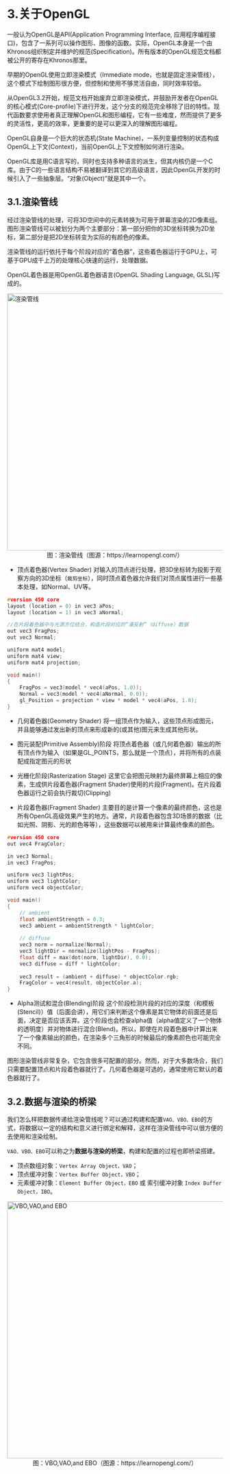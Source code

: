 # 3.关于OpenGL
一般认为OpenGL是API(Application Programming Interface, 应用程序编程接口)，包含了一系列可以操作图形、图像的函数。实际，OpenGL本身是一个由Khronos组织制定并维护的规范(Specification)。所有版本的OpenGL规范文档都被公开的寄存在Khronos那里。

早期的OpenGL使用立即渲染模式（Immediate mode，也就是固定渲染管线），这个模式下绘制图形很方便，但控制和使用不够灵活自由，同时效率较低。

从OpenGL3.2开始，规范文档开始废弃立即渲染模式，并鼓励开发者在OpenGL的核心模式(Core-profile)下进行开发，这个分支的规范完全移除了旧的特性。现代函数要求使用者真正理解OpenGL和图形编程，它有一些难度，然而提供了更多的灵活性，更高的效率，更重要的是可以更深入的理解图形编程。

OpenGL自身是一个巨大的状态机(State Machine)，一系列变量控制的状态构成OpenGL上下文(Context)，当前OpenGL上下文控制如何进行渲染。

OpenGL库是用C语言写的，同时也支持多种语言的派生，但其内核仍是一个C库。由于C的一些语言结构不易被翻译到其它的高级语言，因此OpenGL开发的时候引入了一些抽象层。“对象(Object)”就是其中一个。

## 3.1.渲染管线
经过渲染管线的处理，可将3D空间中的元素转换为可用于屏幕渲染的2D像素组。图形渲染管线可以被划分为两个主要部分：第一部分把你的3D坐标转换为2D坐标，第二部分是把2D坐标转变为实际的有颜色的像素。

渲染管线的运行依托于每个阶段对应的“着色器”，这些着色器运行于GPU上，可基于GPU成千上万的处理核心快速的运行，处理数据。

OpenGL着色器是用OpenGL着色器语言(OpenGL Shading Language, GLSL)写成的。

<img src="../img/cad/1745210355179.jpg" alt="渲染管线" title="渲染管线" width="600" align="middle" style="display: block; margin-left: auto; margin-right: auto;"/>
<figcaption style="text-align: center;">图：渲染管线（图源：https://learnopengl.com/）</figcaption>

* 顶点着色器(Vertex Shader)
对输入的顶点进行处理，把3D坐标转为投影于观察方向的3D坐标（`裁剪坐标`），同时顶点着色器允许我们对顶点属性进行一些基本处理，如Normal、UV等。

``` C++
#version 450 core
layout (location = 0) in vec3 aPos;
layout (location = 1) in vec3 aNormal;

//在片段着色器中与光源方位结合，构造片段对应的“漫反射”（diffuse）数据
out vec3 FragPos;
out vec3 Normal;

uniform mat4 model;
uniform mat4 view;
uniform mat4 projection;

void main()
{
    FragPos = vec3(model * vec4(aPos, 1.0));
    Normal = vec3(model * vec4(aNormal, 0.0));
    gl_Position = projection * view * model * vec4(aPos, 1.0);
}
```

* 几何着色器(Geometry Shader)
将一组顶点作为输入，这些顶点形成图元，并且能够通过发出新的顶点来形成新的(或其他)图元来生成其他形状。

* 图元装配(Primitive Assembly)阶段
将顶点着色器（或几何着色器）输出的所有顶点作为输入（如果是GL_POINTS，那么就是一个顶点），并将所有的点装配成指定图元的形状

* 光栅化阶段(Rasterization Stage)
这里它会把图元映射为最终屏幕上相应的像素，生成供片段着色器(Fragment Shader)使用的片段(Fragment)。在片段着色器运行之前会执行裁切(Clipping)

* 片段着色器(Fragment Shader)
主要目的是计算一个像素的最终颜色，这也是所有OpenGL高级效果产生的地方。通常，片段着色器包含3D场景的数据（比如光照、阴影、光的颜色等等），这些数据可以被用来计算最终像素的颜色。

``` C++
#version 450 core
out vec4 FragColor;

in vec3 Normal;  
in vec3 FragPos;  

uniform vec3 lightPos; 
uniform vec3 lightColor;
uniform vec4 objectColor;

void main()
{    
    // ambient
    float ambientStrength = 0.3;
    vec3 ambient = ambientStrength * lightColor;
    
    // diffuse 
    vec3 norm = normalize(Normal);
    vec3 lightDir = normalize(lightPos - FragPos);
    float diff = max(dot(norm, lightDir), 0.0);
    vec3 diffuse = diff * lightColor;
            
    vec3 result = (ambient + diffuse) * objectColor.rgb;
    FragColor = vec4(result, objectColor.a);
}
```

* Alpha测试和混合(Blending)阶段
这个阶段检测片段的对应的深度（和模板(Stencil)）值（后面会讲），用它们来判断这个像素是其它物体的前面还是后面，决定是否应该丢弃。这个阶段也会检查alpha值（alpha值定义了一个物体的透明度）并对物体进行混合(Blend)。所以，即使在片段着色器中计算出来了一个像素输出的颜色，在渲染多个三角形的时候最后的像素颜色也可能完全不同。

图形渲染管线非常复杂，它包含很多可配置的部分。然而，对于大多数场合，我们只需要配置顶点和片段着色器就行了。几何着色器是可选的，通常使用它默认的着色器就行了。

## 3.2.数据与渲染的桥梁
我们怎么样把数据传递给渲染管线呢？可以通过构建和配置`VAO、VBO、EBO`的方式，将数据以一定的结构和意义进行绑定和解释，这样在渲染管线中可以很方便的去使用和渲染绘制。

`VAO、VBO、EBO`可以称之为**数据与渲染的桥梁**，构建和配置的过程也即桥梁搭建。

+ 顶点数组对象：`Vertex Array Object，VAO`；
+ 顶点缓冲对象：`Vertex Buffer Object，VBO`；
+ 元素缓冲对象：`Element Buffer Object，EBO` 或 索引缓冲对象 `Index Buffer Object，IBO`。

<img src="../img/cad/1745212145944.jpg" alt="VBO,VAO,and EBO" title="VBO,VAO,and EBO" width="600" align="middle" style="display: block; margin-left: auto; margin-right: auto;"/>
<figcaption style="text-align: center;">图：VBO,VAO,and EBO（图源：https://learnopengl.com/）</figcaption>
